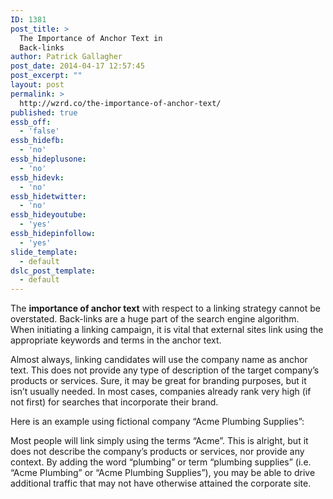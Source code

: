 ```yaml
---
ID: 1381
post_title: >
  The Importance of Anchor Text in
  Back-links
author: Patrick Gallagher
post_date: 2014-04-17 12:57:45
post_excerpt: ""
layout: post
permalink: >
  http://wzrd.co/the-importance-of-anchor-text/
published: true
essb_off:
  - 'false'
essb_hidefb:
  - 'no'
essb_hideplusone:
  - 'no'
essb_hidevk:
  - 'no'
essb_hidetwitter:
  - 'no'
essb_hideyoutube:
  - 'yes'
essb_hidepinfollow:
  - 'yes'
slide_template:
  - default
dslc_post_template:
  - default
---
```

The <strong>importance of anchor text</strong> with respect to a linking strategy cannot be overstated. Back-links are a huge part of the search engine algorithm. When initiating a linking campaign, it is vital that external sites link using the appropriate keywords and terms in the anchor text.

Almost always, linking candidates will use the company name as anchor text. This does not provide any type of description of the target company’s products or services. Sure, it may be great for branding purposes, but it isn’t usually needed. In most cases, companies already rank very high (if not first) for searches that incorporate their brand.

Here is an example using fictional company “Acme Plumbing Supplies”:

Most people will link simply using the terms “Acme”. This is alright, but it does not describe the company’s products or services, nor provide any context. By adding the word “plumbing” or term “plumbing supplies” (i.e. “Acme Plumbing” or “Acme Plumbing Supplies”), you may be able to drive additional traffic that may not have otherwise attained the corporate site.
